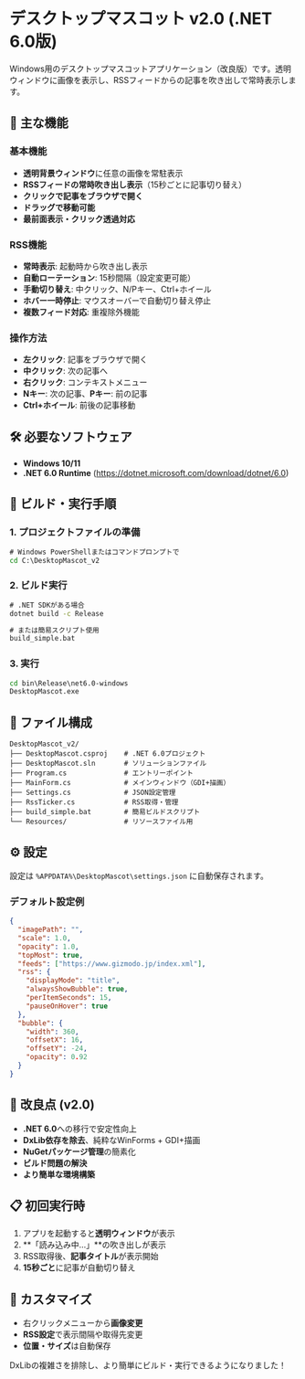# デスクトップマスコット v2.0 (.NET 6.0版)

Windows用のデスクトップマスコットアプリケーション（改良版）です。透明ウィンドウに画像を表示し、RSSフィードからの記事を吹き出しで常時表示します。

## 🎯 主な機能

### 基本機能
- **透明背景ウィンドウ**に任意の画像を常駐表示
- **RSSフィードの常時吹き出し表示**（15秒ごとに記事切り替え）
- **クリックで記事をブラウザで開く**
- **ドラッグで移動可能**
- **最前面表示・クリック透過対応**

### RSS機能
- **常時表示**: 起動時から吹き出し表示
- **自動ローテーション**: 15秒間隔（設定変更可能）
- **手動切り替え**: 中クリック、N/Pキー、Ctrl+ホイール
- **ホバー一時停止**: マウスオーバーで自動切り替え停止
- **複数フィード対応**: 重複除外機能

### 操作方法
- **左クリック**: 記事をブラウザで開く
- **中クリック**: 次の記事へ
- **右クリック**: コンテキストメニュー
- **Nキー**: 次の記事、**Pキー**: 前の記事
- **Ctrl+ホイール**: 前後の記事移動

## 🛠️ 必要なソフトウェア

- **Windows 10/11**
- **.NET 6.0 Runtime** (https://dotnet.microsoft.com/download/dotnet/6.0)

## 🚀 ビルド・実行手順

### 1. プロジェクトファイルの準備
```cmd
# Windows PowerShellまたはコマンドプロンプトで
cd C:\DesktopMascot_v2
```

### 2. ビルド実行
```cmd
# .NET SDKがある場合
dotnet build -c Release

# または簡易スクリプト使用
build_simple.bat
```

### 3. 実行
```cmd
cd bin\Release\net6.0-windows
DesktopMascot.exe
```

## 📁 ファイル構成

```
DesktopMascot_v2/
├── DesktopMascot.csproj    # .NET 6.0プロジェクト
├── DesktopMascot.sln       # ソリューションファイル
├── Program.cs              # エントリーポイント
├── MainForm.cs             # メインウィンドウ（GDI+描画）
├── Settings.cs             # JSON設定管理
├── RssTicker.cs            # RSS取得・管理
├── build_simple.bat        # 簡易ビルドスクリプト
└── Resources/              # リソースファイル用
```

## ⚙️ 設定

設定は `%APPDATA%\DesktopMascot\settings.json` に自動保存されます。

### デフォルト設定例
```json
{
  "imagePath": "",
  "scale": 1.0,
  "opacity": 1.0,
  "topMost": true,
  "feeds": ["https://www.gizmodo.jp/index.xml"],
  "rss": {
    "displayMode": "title",
    "alwaysShowBubble": true,
    "perItemSeconds": 15,
    "pauseOnHover": true
  },
  "bubble": {
    "width": 360,
    "offsetX": 16,
    "offsetY": -24,
    "opacity": 0.92
  }
}
```

## 🔧 改良点 (v2.0)

- **.NET 6.0**への移行で安定性向上
- **DxLib依存を除去**、純粋なWinForms + GDI+描画
- **NuGetパッケージ管理**の簡素化
- **ビルド問題の解決**
- **より簡単な環境構築**

## 📋 初回実行時

1. アプリを起動すると**透明ウィンドウ**が表示
2. **「読み込み中…」**の吹き出しが表示
3. RSS取得後、**記事タイトル**が表示開始
4. **15秒ごと**に記事が自動切り替え

## 🎨 カスタマイズ

- 右クリックメニューから**画像変更**
- **RSS設定**で表示間隔や取得先変更
- **位置・サイズ**は自動保存

DxLibの複雑さを排除し、より簡単にビルド・実行できるようになりました！